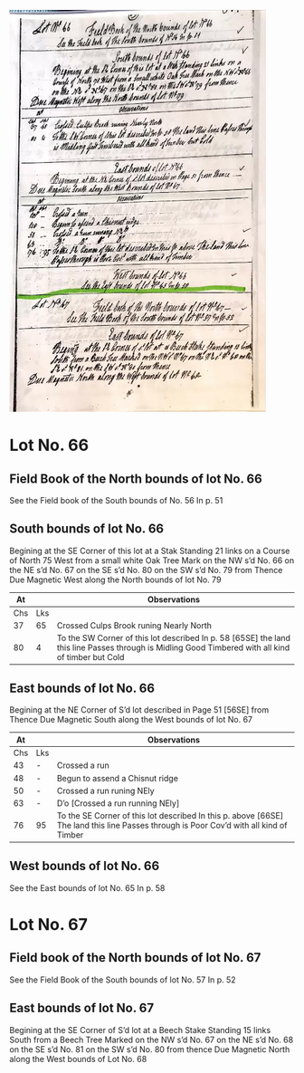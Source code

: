 ![page 59](../image/fieldbook/ovid-page-59.jpg)

# Lot No. 66

## Field Book of the North bounds of lot No. 66
See the Field book of the South bounds of No. 56 In p. 51

## South bounds of lot No. 66
Begining at the SE Corner of this lot at a Stak Standing 21 links on a Course of North 75 West from a small white Oak Tree Mark on the NW s’d No. 66 on the NE s’d No. 67 on the SE s’d No. 80 on the SW s’d No. 79 from Thence Due Magnetic West along the North bounds of lot No. 79

| At |    | Observations |
| -- | -- | ------------ |
| Chs | Lks | |
37 | 65 | Crossed Culps Brook runing Nearly North
80 | 4 | To the SW Corner of this lot described In p. 58 [65SE] the land this line Passes through is Midling Good Timbered with all kind of timber but Cold

## East bounds of lot No. 66
Begining at the NE Corner of S’d lot described in Page 51 [56SE] from Thence Due Magnetic South along the West bounds of lot No. 67

| At |    | Observations |
| -- | -- | ------------ |
| Chs | Lks | |
43 | - | Crossed a run
48 | - | Begun to assend a Chisnut ridge
50 | - | Crossed a run runing NEly
63 | - | D’o [Crossed a run running NEly]
76 | 95 | To the SE Corner of this lot described In this p. above [66SE] The land this line Passes through is Poor Cov’d with all kind of Timber

## West bounds of lot No. 66
See the East bounds of lot No. 65 In p. 58

# Lot No. 67

## Field book of the North bounds of lot No. 67
See the Field Book of the South bounds of lot No. 57 In p. 52

## East bounds of lot No. 67
Begining at the SE Corner of S’d lot at a Beech Stake Standing 15 links South from a Beech Tree Marked on the NW s’d No. 67 on the NE s’d No. 68 on the SE s’d No. 81 on the SW s’d No. 80 from thence Due Magnetic North along the West bounds of Lot No. 68

